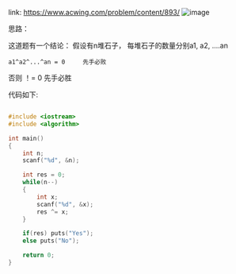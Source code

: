 link:   https://www.acwing.com/problem/content/893/
![image](https://user-images.githubusercontent.com/14832260/183249094-01d32ca5-fdcd-493b-864a-650737cf635c.png)

思路：

这道题有一个结论：
假设有n堆石子， 每堆石子的数量分别a1, a2, ....an

    a1^a2^...^an = 0     先手必败  
否则            ！= 0   先手必胜  

代码如下:
```c

#include <iostream>
#include <algorithm>

int main()
{
    int n;
    scanf("%d", &n);

    int res = 0;
    while(n--)
    {
        int x;
        scanf("%d", &x);
        res ^= x;
    }

    if(res) puts("Yes");
    else puts("No");

    return 0;
}
```
